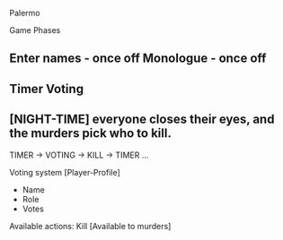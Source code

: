 Palermo


Game Phases

Enter names - once off
Monologue - once off
------------
Timer
Voting
------------
[NIGHT-TIME]
everyone closes their eyes, and the murders pick who to kill.
------------

TIMER -> VOTING -> KILL -> TIMER ...

Voting system
[Player-Profile]
- Name
- Role
- Votes

Available actions: Kill [Available to murders]
